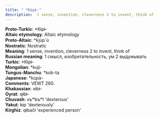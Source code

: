 ```yaml
---
title: " *Kɨpɨ-"
description:  1 sense, invention, cleverness 2 to invent, think of
---
```


<strong>Proto-Turkic</strong>:  *Kɨpɨ-<br>
<strong>Altaic etymology</strong>:  Altaic etymology<br>
<strong> Proto-Altaic</strong>:  *ki̯ùp`ù<br>
<strong>Nostratic</strong>:  Nostratic<br>
<strong>Meaning</strong>:  1 sense, invention, cleverness 2 to invent, think of<br>
<strong>Russian meaning</strong>:  1 смысл, изобретательность, ум 2 выдумывать<br>
<strong>Turkic</strong>:  *Kɨpɨ-<br>
<strong>Mongolian</strong>:  *kuji-<br>
<strong>Tungus-Manchu</strong>:  *kob-ta<br>
<strong>Japanese</strong>:  *kùpà-<br>
<strong>Comments</strong>:  VEWT 260.<br>
<strong>Khakassian</strong>:  xɨbɨ-<br>
<strong>Oyrat</strong>:  qɨbɨ-<br>
<strong>Chuvash</strong>:  xъʷbъʷl 'dexterous'<br>
<strong>Yakut</strong>:  kɨp 'dexterously'<br>
<strong>Kirghiz</strong>:  qɨbačɨ 'experienced person'<br>


